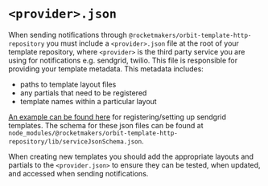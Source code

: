 # `<provider>.json`

When sending notifications through `@rocketmakers/orbit-template-http-repository` you must include a `<provider>.json` file at the root of your template repository, where `<provider>`  is the third party service you are using for notifications e.g. sendgrid, twilio. This file is responsible for providing your template metadata. This metadata includes: 
- paths to template layout files 
- any partials that need to be registered
- template names within a particular layout

[An example can be found here](../sendgrid.json) for registering/setting up sendgrid templates. The schema for these json files can be found at `node_modules/@rocketmakers/orbit-template-http-repository/lib/serviceJsonSchema.json`.

When creating new templates you should add the appropriate layouts and partials to the `<provider.json>` to ensure they can be tested, when updated, and accessed when sending notifications.